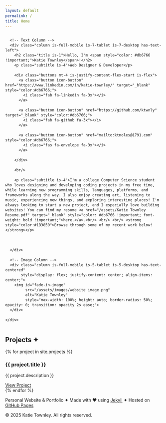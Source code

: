 ```yaml
---
layout: default
permalink: /
title: Home
---
```


<section id="hero" class="section no-x-padding">
  <div class="container wide">
    <div class="columns is-vcentered is-variable is-6 is-multiline padded-content">

      <!-- Text Column -->
      <div class="column is-full-mobile is-7-tablet is-7-desktop has-text-left">
        <h2 class="title is-1">Hello, I'm <span style="color: #db6766 !important;">Katie Townley</span>!</h2>
        <p class="subtitle is-4">Web Designer & Developer</p>

        <div class="buttons mt-4 is-justify-content-flex-start is-flex">
          <a class="button icon-button" href="https://www.linkedin.com/in/katie-townley/" target="_blank" style="color:#db6766;">
            <i class="fab fa-linkedin fa-3x"></i>
          </a>

          <a class="button icon-button" href="https://github.com/ktwnly" target="_blank" style="color:#db6766;">
            <i class="fab fa-github fa-3x"></i>
          </a>

          <a class="button icon-button" href="mailto:ktnoles@1791.com" style="color:#db6766;">
            <i class="fas fa-envelope fa-3x"></i>
          </a>
          
        </div>

        <br/>

        <p class="subtitle is-4">I'm a college Computer Science student who loves designing and developing coding projects in my free time, while learning new programming skills, languages, platforms, and frameworks along the way. I also enjoy creating art, listening to music, experiencing new things, and exploring interesting places! I'm always looking to start a new project, and I especially love building websites! You can find my resume <a href="/assets/Katie Townley Resume.pdf" target="_blank" style="color: #db6766 !important; font-weight: bold !important;">here.</a>.<br/> <br/> <br/> <strong style="color:#1B3850">Browse through some of my recent work below!</strong></p>


        
      </div>

      <!-- Image Column -->
      <div class="column is-full-mobile is-5-tablet is-5-desktop has-text-centered" 
           style="display: flex; justify-content: center; align-items: center;">
        <img id="fade-in-image" 
             src="/assets/images/website image.png" 
             alt="Katie Townley"
             style="max-width: 100%; height: auto; border-radius: 50%; opacity: 0; transition: opacity 2s ease;">
      </div>

    </div>
  </div>
</section>

<script>
  document.addEventListener("DOMContentLoaded", function () {
    const img = document.getElementById("fade-in-image");
    setTimeout(() => {
      img.style.opacity = 1;
    }, 300); // delay before fade-in starts
  });
</script>


<section id="projects" class="section no-x-padding">
  <div class="container wide">
    <div class="padded-content">
    <h2 class="title is-2">Projects &#10022;</h2>
    {% for project in site.projects %}
      <div class="box">
        <h3>{{ project.title }}</h3>
        <p>{{ project.description }}</p>
        <a href="{{ project.external_url }}" target="_blank">View Project</a>
      </div>
    {% endfor %}
  </div>
  </div>
</section>



<section id="contact" class="section no-x-padding has-text-centered">
  <div class="container wide padded-content">
    <p>Personal Website & Portfolio &#10022; Made with &hearts; using <a href="https://jekyllrb.com" target="_blank">Jekyll</a> &#10022; Hosted on <a href="https://pages.github.com" target="_blank">GitHub Pages</a></p>
    <p>&copy; 2025 Katie Townley. All rights reserved.</p>
  </div>
</section>

